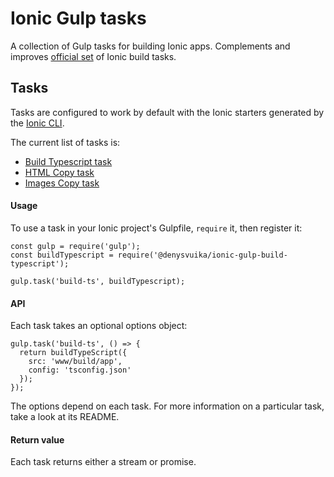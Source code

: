 # Ionic Gulp tasks

A collection of Gulp tasks for building Ionic apps.
Complements and improves [official set](https://github.com/driftyco/ionic-gulp-tasks)
of Ionic build tasks.

## Tasks

Tasks are configured to work by default with the Ionic starters
generated by the [Ionic CLI](github.com/driftyco/ionic-cli).

The current list of tasks is:
- [Build Typescript task](./build-typescript)
- [HTML Copy task](./html-copy)
- [Images Copy task](./images-copy)

#### Usage

To use a task in your Ionic project's Gulpfile, `require` it, then register it:

```
const gulp = require('gulp');
const buildTypescript = require('@denysvuika/ionic-gulp-build-typescript');

gulp.task('build-ts', buildTypescript);
```

#### API

Each task takes an optional options object:
```
gulp.task('build-ts', () => {
  return buildTypeScript({
    src: 'www/build/app',
    config: 'tsconfig.json'
  });
});
```

The options depend on each task.
For more information on a particular task, take a look at its README.

#### Return value

Each task returns either a stream or promise.
